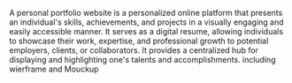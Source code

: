 

A personal portfolio website is a personalized online platform that presents an individual's skills, achievements, and projects in a visually engaging and easily accessible manner. It serves as a digital resume, allowing individuals to showcase their work, expertise, and professional growth to potential employers, clients, or collaborators. It provides a centralized hub for displaying and highlighting one's talents and accomplishments.
including wierframe and Mouckup
